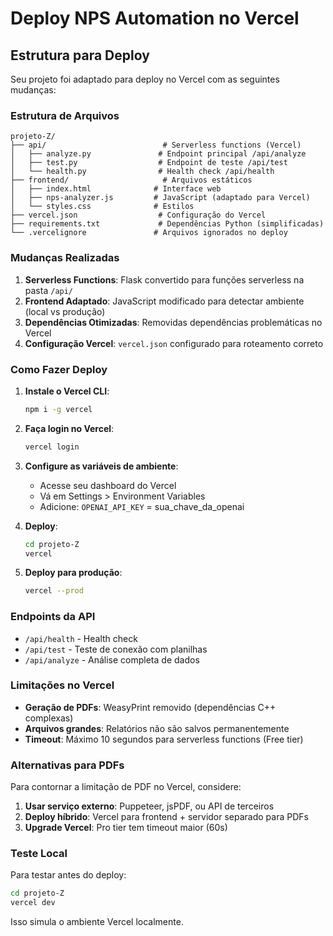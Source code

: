 # Deploy NPS Automation no Vercel

## Estrutura para Deploy

Seu projeto foi adaptado para deploy no Vercel com as seguintes mudanças:

### Estrutura de Arquivos
```
projeto-Z/
├── api/                          # Serverless functions (Vercel)
│   ├── analyze.py               # Endpoint principal /api/analyze
│   ├── test.py                  # Endpoint de teste /api/test
│   └── health.py                # Health check /api/health
├── frontend/                     # Arquivos estáticos
│   ├── index.html              # Interface web
│   ├── nps-analyzer.js         # JavaScript (adaptado para Vercel)
│   └── styles.css              # Estilos
├── vercel.json                  # Configuração do Vercel
├── requirements.txt             # Dependências Python (simplificadas)
└── .vercelignore               # Arquivos ignorados no deploy
```

### Mudanças Realizadas

1. **Serverless Functions**: Flask convertido para funções serverless na pasta `/api/`
2. **Frontend Adaptado**: JavaScript modificado para detectar ambiente (local vs produção)
3. **Dependências Otimizadas**: Removidas dependências problemáticas no Vercel
4. **Configuração Vercel**: `vercel.json` configurado para roteamento correto

### Como Fazer Deploy

1. **Instale o Vercel CLI**:
   ```bash
   npm i -g vercel
   ```

2. **Faça login no Vercel**:
   ```bash
   vercel login
   ```

3. **Configure as variáveis de ambiente**:
   - Acesse seu dashboard do Vercel
   - Vá em Settings > Environment Variables
   - Adicione: `OPENAI_API_KEY` = sua_chave_da_openai

4. **Deploy**:
   ```bash
   cd projeto-Z
   vercel
   ```

5. **Deploy para produção**:
   ```bash
   vercel --prod
   ```

### Endpoints da API

- `/api/health` - Health check
- `/api/test` - Teste de conexão com planilhas
- `/api/analyze` - Análise completa de dados

### Limitações no Vercel

- **Geração de PDFs**: WeasyPrint removido (dependências C++ complexas)
- **Arquivos grandes**: Relatórios não são salvos permanentemente
- **Timeout**: Máximo 10 segundos para serverless functions (Free tier)

### Alternativas para PDFs

Para contornar a limitação de PDF no Vercel, considere:

1. **Usar serviço externo**: Puppeteer, jsPDF, ou API de terceiros
2. **Deploy híbrido**: Vercel para frontend + servidor separado para PDFs
3. **Upgrade Vercel**: Pro tier tem timeout maior (60s)

### Teste Local

Para testar antes do deploy:
```bash
cd projeto-Z
vercel dev
```

Isso simula o ambiente Vercel localmente.